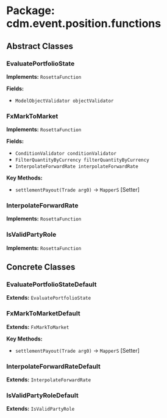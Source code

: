 # Package: cdm.event.position.functions

## Abstract Classes

### EvaluatePortfolioState
**Implements:** `RosettaFunction` 

**Fields:**
- `ModelObjectValidator objectValidator`

### FxMarkToMarket
**Implements:** `RosettaFunction` 

**Fields:**
- `ConditionValidator conditionValidator`
- `FilterQuantityByCurrency filterQuantityByCurrency`
- `InterpolateForwardRate interpolateForwardRate`

**Key Methods:**
- `settlementPayout(Trade arg0)` → `MapperS` [Setter]

### InterpolateForwardRate
**Implements:** `RosettaFunction` 

### IsValidPartyRole
**Implements:** `RosettaFunction` 

## Concrete Classes

### EvaluatePortfolioStateDefault
**Extends:** `EvaluatePortfolioState` 

### FxMarkToMarketDefault
**Extends:** `FxMarkToMarket` 

**Key Methods:**
- `settlementPayout(Trade arg0)` → `MapperS` [Setter]

### InterpolateForwardRateDefault
**Extends:** `InterpolateForwardRate` 

### IsValidPartyRoleDefault
**Extends:** `IsValidPartyRole` 

